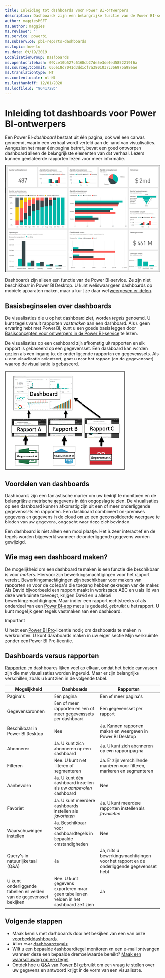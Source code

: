 ```yaml
---
title: Inleiding tot dashboards voor Power BI-ontwerpers
description: Dashboards zijn een belangrijke functie van de Power BI-service. Een dashboard bestaat uit één pagina, ook wel een canvas genoemd, waarin een verhaal wordt verteld aan de hand van visualisaties.
author: maggiesMSFT
ms.author: maggies
ms.reviewer: ''
ms.service: powerbi
ms.subservice: pbi-reports-dashboards
ms.topic: how-to
ms.date: 09/19/2019
LocalizationGroup: Dashboards
ms.openlocfilehash: 092ce10b527c6160cb27de5e3de0ed5852219f6a
ms.sourcegitcommit: 653e18d7041d3dd1cf7a38010372366975a98eae
ms.translationtype: HT
ms.contentlocale: nl-NL
ms.lasthandoff: 12/01/2020
ms.locfileid: "96417285"
---
```

# <a name="introduction-to-dashboards-for-power-bi-designers"></a>Inleiding tot dashboards voor Power BI-ontwerpers

Een Power BI-*dashboard* bestaat uit één pagina, ook wel een canvas genoemd, waarin een verhaal wordt verteld aan de hand van visualisaties. Aangezien het maar één pagina betreft, bevat een goed ontworpen dashboard alleen de belangrijkste elementen van dat verhaal. Lezers kunnen gerelateerde rapporten lezen voor meer informatie.

![Dashboard](media/service-dashboards/power-bi-dashboard2.png)

Dashboards zijn alleen een functie van de Power BI-service. Ze zijn niet beschikbaar in Power BI Desktop. U kunt weliswaar geen dashboards op mobiele apparaten maken, maar u kunt ze daar wel [weergeven en delen](../consumer/mobile/mobile-apps-view-dashboard.md).

## <a name="dashboard-basics"></a>Basisbeginselen over dashboards 

De visualisaties die u op het dashboard ziet, worden *tegels* genoemd. U kunt tegels vanuit rapporten *vastmaken* aan een dashboard. Als u geen ervaring hebt met Power BI, kunt u een goede basis leggen door [Basisconcepten voor ontwerpers in de Power BI-service](../fundamentals/service-basic-concepts.md) te lezen.

De visualisaties op een dashboard zijn afkomstig uit rapporten en elk rapport is gebaseerd op een gegevensset. Een dashboard kan worden gezien als een ingang tot de onderliggende rapporten en gegevenssets. Als u een visualisatie selecteert, gaat u naar het rapport (en de gegevensset) waarop de visualisatie is gebaseerd.

![Diagram met de relatie tussen dashboards, rapporten en gegevenssets](media/service-dashboards/power-bi-diagram.png)

## <a name="advantages-of-dashboards"></a>Voordelen van dashboards
Dashboards zijn een fantastische manier om uw bedrijf te monitoren en de belangrijkste metrische gegevens in één oogopslag te zien. De visualisaties op een dashboard kunnen afkomstig zijn uit een of meer onderliggende gegevenssets en rapporten. Een dashboard combineert on-premises gegevens en gegevens in de cloud om zo een geconsolideerde weergave te bieden van uw gegevens, ongeacht waar deze zich bevinden.

Een dashboard is niet alleen een mooi plaatje. Het is zeer interactief en de tegels worden bijgewerkt wanneer de onderliggende gegevens worden gewijzigd.

## <a name="who-can-create-a-dashboard"></a>Wie mag een dashboard maken?
De mogelijkheid om een dashboard te maken is een functie die beschikbaar is voor *makers*. Hiervoor zijn bewerkingsmachtigingen voor het rapport vereist. Bewerkingsmachtigingen zijn beschikbaar voor makers van rapporten en voor de collega's die toegang hebben gekregen van de maker. Als David bijvoorbeeld een rapport maakt in workspace ABC en u als lid van deze werkruimte toevoegt, krijgen David en u allebei bewerkingsmachtigingen. Maar indien een rapport rechtstreeks of als onderdeel van een [Power BI-app](../collaborate-share/service-create-distribute-apps.md) met u is gedeeld, *gebruikt* u het rapport. U kunt mogelijk geen tegels vastmaken aan een dashboard. 

> [!IMPORTANT]
> U hebt een [Power BI Pro](../fundamentals/service-features-license-type.md)-licentie nodig om dashboards te maken in werkruimten. U kunt dashboards maken in uw eigen sectie Mijn werkruimte zonder een Power BI Pro-licentie.


## <a name="dashboards-versus-reports"></a>Dashboards versus rapporten
[Rapporten](../consumer/end-user-reports.md) en dashboards lijken veel op elkaar, omdat het beide canvassen zijn die met visualisaties worden ingevuld. Maar er zijn belangrijke verschillen, zoals u kunt zien in de volgende tabel.

| **Mogelijkheid** | **Dashboards** | **Rapporten** |
| --- | --- | --- |
| Pagina's |Eén pagina |Een of meer pagina's |
| Gegevensbronnen |Een of meer rapporten en een of meer gegevenssets per dashboard |Eén gegevensset per rapport |
| Beschikbaar in Power BI Desktop |Nee | Ja. Kunnen rapporten maken en weergeven in Power BI Desktop |
| Abonneren |Ja. U kunt zich abonneren op een dashboard |Ja. U kunt zich abonneren op een rapportpagina |
| Filteren |Nee. U kunt niet filteren of segmenteren |Ja. Er zijn verschillende manieren voor filteren, markeren en segmenteren |
| Aanbevolen |Ja. U kunt één dashboard instellen als uw *aanbevolen* dashboard |Nee |
| Favoriet | Ja. U kunt meerdere dashboards instellen als *favorieten* | Ja. U kunt meerdere rapporten instellen als *favorieten*
| Waarschuwingen instellen |Ja. Beschikbaar voor dashboardtegels in bepaalde omstandigheden |Nee |
| Query's in natuurlijke taal (Q&A) |Ja | Ja, mits u bewerkingsmachtigingen voor het rapport en de onderliggende gegevensset hebt |
| U kunt onderliggende tabellen en velden van de gegevensset bekijken |Nee. U kunt gegevens exporteren maar geen tabellen en velden in het dashboard zelf zien |Ja |


## <a name="next-steps"></a>Volgende stappen
* Maak kennis met dashboards door het bekijken van een van onze [voorbeelddashboards](sample-tutorial-connect-to-the-samples.md).
* Alles over [dashboardtegels](service-dashboard-tiles.md).
* Wilt u een bepaalde dashboardtegel monitoren en een e-mail ontvangen wanneer deze een bepaalde drempelwaarde bereikt? [Maak een waarschuwing op een tegel](service-set-data-alerts.md).
* Ontdek hoe u [Q&A van Power BI](power-bi-tutorial-q-and-a.md) gebruikt om een vraag te stellen over uw gegevens en antwoord krijgt in de vorm van een visualisatie.
